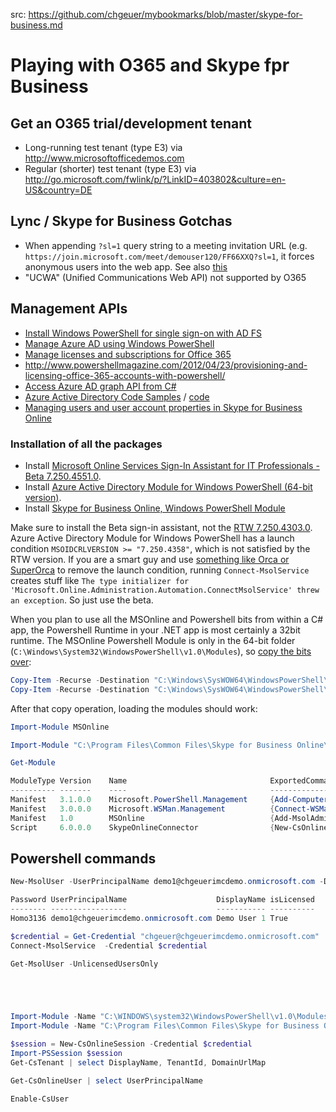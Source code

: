  
src: https://github.com/chgeuer/mybookmarks/blob/master/skype-for-business.md

# Playing with O365 and Skype fpr Business

## Get an O365 trial/development tenant

- Long-running test tenant (type E3) via http://www.microsoftofficedemos.com
- Regular (shorter) test tenant (type E3) via http://go.microsoft.com/fwlink/p/?LinkID=403802&culture=en-US&country=DE 

## Lync / Skype for Business Gotchas

- When appending `?sl=1` query string to a meeting invitation URL (e.g. `https://join.microsoft.com/meet/demouser120/FF66XXQ?sl=1`, it forces anonymous users into the web app. See also [this](https://support.office.com/de-de/article/Teilnehmen-an-einer-Skype-Besprechung-mit-der-Skype-for-Business-Web-App-4828ad18-ed21-422a-a870-94d676d4b72a)
- "UCWA" (Unified Communications Web API) not supported by O365

## Management APIs

- [Install Windows PowerShell for single sign-on with AD FS](https://msdn.microsoft.com/en-us/library/azure/jj151814.aspx)
- [Manage Azure AD using Windows PowerShell](https://msdn.microsoft.com/en-us/library/azure/jj151815.aspx#bkmk_installmodule)
- [Manage licenses and subscriptions for Office 365](https://code.msdn.microsoft.com/office/Office-365-Manage-licenses-fb2c6413)
- http://www.powershellmagazine.com/2012/04/23/provisioning-and-licensing-office-365-accounts-with-powershell/
- [Access Azure AD graph API from C#](https://github.com/AzureADSamples/ConsoleApp-GraphAPI-DotNet)
- [Azure Active Directory Code Samples](https://msdn.microsoft.com/en-us/library/azure/dn646737.aspx) / [code](https://github.com/AzureADSamples)
- [Managing users and user account properties in Skype for Business Online](https://technet.microsoft.com/en-us/library/dn362790(v=ocs.15).aspx)

### Installation of all the packages

- Install [Microsoft Online Services Sign-In Assistant for IT Professionals - Beta 7.250.4551.0](http://download.microsoft.com/download/C/1/7/C17BEB52-BB8A-4C7F-86F3-AAF17BB3682A/msoidcli_64.msi). 
- Install [Azure Active Directory Module for Windows PowerShell (64-bit version)](https://bposast.vo.msecnd.net/MSOPMW/Current/amd64/AdministrationConfig-en.msi). 
- Install [Skype for Business Online, Windows PowerShell Module](https://www.microsoft.com/en-us/download/details.aspx?id=39366)

Make sure to install the Beta sign-in assistant, not the [RTW 7.250.4303.0](http://download.microsoft.com/download/7/1/E/71EF1D05-A42C-4A1F-8162-96494B5E615C/msoidcli_64bit.msi). Azure Active Directory Module for Windows PowerShell has a launch condition `MSOIDCRLVERSION >= "7.250.4358"`, which is not satisfied by the RTW version. If you are a smart guy and use [something like Orca or SuperOrca](http://www.pantaray.com/msi_super_orca.html) to remove the launch condition, running `Connect-MsolService` creates stuff like `The type initializer for 'Microsoft.Online.Administration.Automation.ConnectMsolService' threw an exception`. So just use the beta. 

When you plan to use all the MSOnline and Powershell bits from within a C# app, the Powershell Runtime in your .NET app is most certainly a 32bit runtime. The MSOnline Powershell Module is only in the 64-bit folder (`C:\Windows\System32\WindowsPowerShell\v1.0\Modules`), so [copy the bits over](http://blog.clauskonrad.net/2013/06/powershell-and-c-cant-load-msonline.html):

```Powershell
Copy-Item -Recurse -Destination "C:\Windows\SysWOW64\WindowsPowerShell\v1.0\Modules" -Path "C:\Windows\System32\WindowsPowerShell\v1.0\Modules\MSOnline" 
Copy-Item -Recurse -Destination "C:\Windows\SysWOW64\WindowsPowerShell\v1.0\Modules" -Path "C:\Windows\System32\WindowsPowerShell\v1.0\Modules\MSOnlineExtended" 
```

After that copy operation, loading the modules should work: 

```Powershell
Import-Module MSOnline

Import-Module "C:\Program Files\Common Files\Skype for Business Online\Modules\SkypeOnlineConnector\SkypeOnlineConnector.psd1"

Get-Module

ModuleType Version    Name                                ExportedCommands
---------- -------    ----                                ----------------
Manifest   3.1.0.0    Microsoft.PowerShell.Management     {Add-Computer, Add-Content, Checkpoint-Computer, Clear-Con...
Manifest   3.0.0.0    Microsoft.WSMan.Management          {Connect-WSMan, Disable-WSManCredSSP, Disconnect-WSMan, En...
Manifest   1.0        MSOnline                            {Add-MsolAdministrativeUnitMember, Add-MsolForeignGroupToR...
Script     6.0.0.0    SkypeOnlineConnector                {New-CsOnlineSession, Set-WinRMNetworkDelayMS}
```


## Powershell commands

```Powershell
New-MsolUser -UserPrincipalName demo1@chgeuerimcdemo.onmicrosoft.com -DisplayName 'Demo User 1' -FirstName "Chris" -LastName "Geuer-Pollmann" -LicenseAssignment chgeuerimcdemo:ENTERPRISEPACK -UsageLocation DE

Password UserPrincipalName                    DisplayName isLicensed
-------- -----------------                    ----------- ----------
Homo3136 demo1@chgeuerimcdemo.onmicrosoft.com Demo User 1 True
```

```Powershell
$credential = Get-Credential "chgeuer@chgeuerimcdemo.onmicrosoft.com"
Connect-MsolService  -Credential $credential

Get-MsolUser -UnlicensedUsersOnly





Import-Module -Name "C:\WINDOWS\system32\WindowsPowerShell\v1.0\Modules\MSOnline\MSOnline.psd1"
Import-Module -Name "C:\Program Files\Common Files\Skype for Business Online\Modules\SkypeOnlineConnector\SkypeOnlineConnector.psd1"

$session = New-CsOnlineSession -Credential $credential 
Import-PSSession $session
Get-CsTenant | select DisplayName, TenantId, DomainUrlMap

Get-CsOnlineUser | select UserPrincipalName

Enable-CsUser
```

```Powershell
```

```Powershell
```





